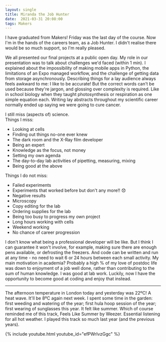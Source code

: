 ```yaml
---
layout: single
title: Miranda the Job Hunter
date:  2021-03-31 20:08:00
tags: Makers
---
```

I have graduated from Makers! Friday was the last day of the course. Now I'm in the hands of the careers team, as a Job Hunter. I didn't realise there would be so much support, so I'm really pleased.  

We all presented our final projects at a public open day. My role in our presentation was to talk about challenges we'd faced (within 1 min). I explained about the impossibility of making mobile apps in Python, the limitations of an Expo managed workflow, and the challenge of getting data from storage asynchronously. Describing things for a lay audience always feels awkward to me: I like to be accurate! But the correct words can't be used because they're jargon, and glossing over complexity is required. Like in school biology when they taught photosynthesis or respiration as one simple equation each. Writing lay abstracts throughout my scientific career normally ended up saying we were going to cure cancer.  

I still miss (aspects of) science.  
Things I miss:
* Looking at cells
* Finding out things no-one ever knew
* The dark room and the X-Ray film developer
* Being an expert
* Knowledge as the focus, not money
* Setting my own agenda
* The day-to-day lab activities of pipetting, measuring, mixing
* Being good at the above

Things I do not miss:
* Failed experiments
* Experiments that worked before but don't any more!! 😞
* Negative results
* Microscopy
* Copy editing for the lab
* Ordering supplies for the lab
* Being too busy to progress my own project
* Long hours working with cells
* Weekend working
* No chance of career progression  
  
I don't know what being a professional developer will be like. But I think I can guarantee it won't involve, for example, making sure there are enough pens available, or defrosting the freezers. And code can be written and run at any time - no need to wait 6 or 24 hours between each small activity. My main motivation in academia? Probably a high % of my love of postdoc life was down to enjoyment of a job well done, rather than contributing to the sum of human knowledge. I was good at lab work. Luckily, now I have the opportunity to become good at coding and enjoy that instead.  
  
  
***
The afternoon temperature in London today and yesterday was 22ºC! A heat wave. It'll be 8ºC again next week. I spent some time in the garden: first weeding and watering of the year; first hula hoop session of the year; first wearing of sunglasses this year. It felt like summer. Which of course reminded me of this track, Feels Like Summer by Weezer. Essential listening for all hot weather. I played this track so much last year (and the previous years).

{% include youtube.html youtube_id="efPWrIvzGgc" %}



